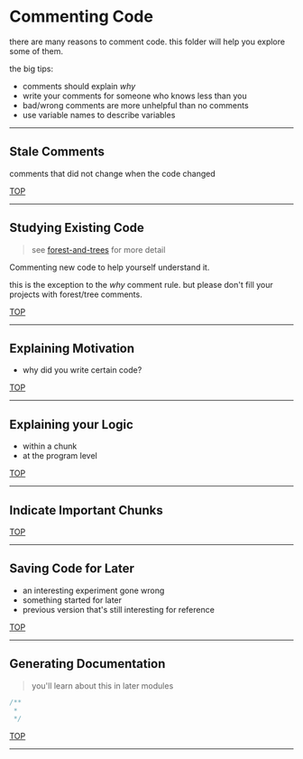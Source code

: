 <!--
https://blog.submain.com/4-reasons-need-code-comments/
https://www.techrepublic.com/article/the-pros-and-cons-but-mostly-pros-of-comments-in-code/
https://medium.com/better-programming/comments-in-your-code-730cfd1dde02
https://www.freecodecamp.org/news/code-comments-the-good-the-bad-and-the-ugly-be9cc65fbf83/
 -->

# Commenting Code

there are many reasons to comment code. this folder will help you explore some of them.

the big tips:

- comments should explain _why_
- write your comments for someone who knows less than you
- bad/wrong comments are more unhelpful than no comments
- use variable names to describe variables

---

## Stale Comments

comments that did not change when the code changed

[TOP](#commenting-code)

---

## Studying Existing Code

> see [forest-and-trees](../forest-and-trees/README.md) for more detail

Commenting new code to help yourself understand it.

this is the exception to the _why_ comment rule. but please don't fill your projects with forest/tree comments.

[TOP](#commenting-code)

---

## Explaining Motivation

- why did you write certain code?

[TOP](#commenting-code)

---

## Explaining your Logic

- within a chunk
- at the program level

[TOP](#commenting-code)

---

## Indicate Important Chunks

[TOP](#commenting-code)

---

## Saving Code for Later

- an interesting experiment gone wrong
- something started for later
- previous version that's still interesting for reference

[TOP](#commenting-code)

---

## Generating Documentation

> you'll learn about this in later modules

```js
/**
 *
 */
```

[TOP](#commenting-code)

---
